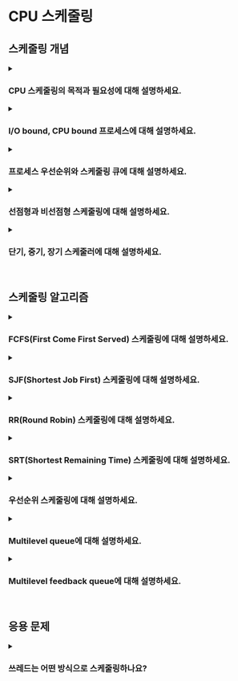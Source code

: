 # CPU 스케줄링

## 스케줄링 개념

<details>  
<summary><h3>CPU 스케줄링의 목적과 필요성에 대해 설명하세요.</h3></summary>

#### 목적
- 공정성: 모든 프로세스가 CPU를 공정하게 사용할 수 있도록 보장하기 위함
- CPU 이용률 극대화: CPU가 쉬지 않고 사용되도록 하여 자원 낭비를 방지하기 위함 

#### 필요성
- 멀티태스킹: 동시에 여러 프로세스를 실행하기 위함
- 우선순위 관리: 높은 우선순위를 가진 프로세스가 먼저 실행될 수 있도록하기 위함 

</details>

<details>  
<summary><h3>I/O bound, CPU bound 프로세스에 대해 설명하세요.</h3></summary>

#### I/O bound 프로세스
- 대부분의 시간이 I/O 작업을 하는데 소요되는 프로세스
- 예시: 디스크에 데이터 저장, 네트워크 통신 등

#### CPU bound 프로세스
- 대부분의 시간이 CPU 작업을 하는데 소요되는 프로세스
- 예시: 연산이 많이 필요한 프로세스

#### 스케줄링 관점
- 프로세스의 특성을 파악해 CPU를 효율적으로 사용할 수 있도록 스케줄링 해야함

</details>

<details>  
<summary><h3>프로세스 우선순위와 스케줄링 큐에 대해 설명하세요.</h3></summary>

</details>

<details>  
<summary><h3>선점형과 비선점형 스케줄링에 대해 설명하세요.</h3></summary>

</details>

<details>  
<summary><h3>단기, 중기, 장기 스케줄러에 대해 설명하세요.</h3></summary>

</details>

<br>

## 스케줄링 알고리즘

<details>  
<summary><h3>FCFS(First Come First Served) 스케줄링에 대해 설명하세요.</h3></summary>

<details>  
<summary><h4>Convoy effect에 대해 설명하세요.</h3></summary>

</details>
</details>

<details>  
<summary><h3>SJF(Shortest Job First) 스케줄링에 대해 설명하세요.</h3></summary>

</details>

<details>  
<summary><h3>RR(Round Robin) 스케줄링에 대해 설명하세요.</h3></summary>

<details>  
<summary><h4>Time slice에 따른 trade-off를 설명하세요.</h3></summary>

</details>
</details>

<details>  
<summary><h3>SRT(Shortest Remaining Time) 스케줄링에 대해 설명하세요.</h3></summary>

</details>

<details>  
<summary><h3>우선순위 스케줄링에 대해 설명하세요.</h3></summary>

<details>  
<summary><h4>Starvation 문제와 그 해결법에 대해 설명하세요.</h4></summary>

</details>
</details>

<details>  
<summary><h3>Multilevel queue에 대해 설명하세요.</h3></summary>

</details>

<details>  
<summary><h3>Multilevel feedback queue에 대해 설명하세요.</h3></summary>

</details>

<br>

## 응용 문제

<details>  
<summary><h3>쓰레드는 어떤 방식으로 스케줄링하나요?</h3></summary>

</details>
